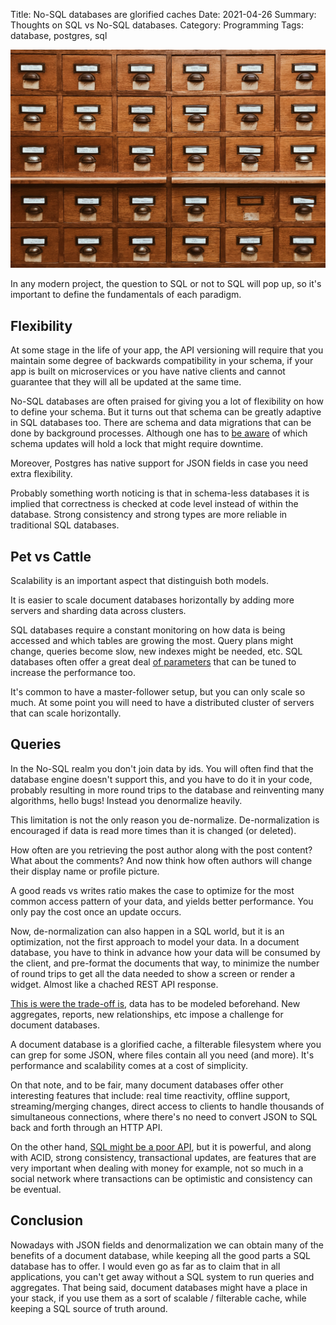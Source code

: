 Title: No-SQL databases are glorified caches
Date: 2021-04-26
Summary: Thoughts on SQL vs No-SQL databases.
Category: Programming
Tags: database, postgres, sql

![Photo by Jan Antonin Kolar](images/jan-antonin-kolar-lRoX0shwjUQ-unsplash.jpg "Archives - Photo by Jan Antonin Kolar")

In any modern project, the question to SQL or not to SQL will pop up, so it's important to define the fundamentals of each paradigm.


## Flexibility

At some stage in the life of your app, the API versioning will require that you maintain some degree of backwards compatibility in your schema, if your app is built on microservices or you have native clients and cannot guarantee that they will all be updated at the same time.

No-SQL databases are often praised for giving you a lot of flexibility on how to define your schema. But it turns out that schema can be greatly adaptive in SQL databases too. There are schema and data migrations that can be done by background processes. Although one has to [be aware](https://www.craigkerstiens.com/2017/09/10/better-postgres-migrations/) of which schema updates will hold a lock that might require downtime.

Moreover, Postgres has native support for JSON fields in case you need extra flexibility.

Probably something worth noticing is that in schema-less databases it is implied that correctness is checked at code level instead of within the database. Strong consistency and strong types are more reliable in traditional SQL databases.


## Pet vs Cattle

Scalability is an important aspect that distinguish both models. 

It is easier to scale document databases horizontally by adding more servers and sharding data across clusters.

SQL databases require a constant monitoring on how data is being accessed and which tables are growing the most. Query plans might change, queries become slow, new indexes might be needed, etc. 
SQL databases often offer a great deal [of parameters](https://postgresqlco.nf/tuning-guide) that can be tuned to increase the performance too.

It's common to have a master-follower setup, but you can only scale so much. At some point you will need to have a distributed cluster of servers that can scale horizontally.


## Queries 

In the No-SQL realm you don't join data by ids. You will often find that the database engine doesn't support this, and you have to do it in your code, probably resulting in more round trips to the database and reinventing many algorithms, hello bugs! Instead you denormalize heavily.

This limitation is not the only reason you de-normalize. De-normalization is encouraged if data is read more times than it is changed (or deleted).

How often are you retrieving the post author along with the post content? What about the comments? And now think how often authors will change their display name or profile picture.

A good reads vs writes ratio makes the case to optimize for the most common access pattern of your data, and yields better performance. You only pay the cost once an update occurs.

Now, de-normalization can also happen in a SQL world, but it is an optimization, not the first approach to model your data. In a document database, you have to think in advance how your data will be consumed by the client, and pre-format the documents that way, to minimize the number of round trips to get all the data needed to show a screen or render a widget. Almost like a chached REST API response.

[This is were the trade-off is](http://www.sarahmei.com/blog/2013/11/11/why-you-should-never-use-mongodb/), data has to be modeled beforehand. New aggregates, reports, new relationships, etc impose a challenge for document databases.

A document database is a glorified cache, a filterable filesystem where you can grep for some JSON, where files contain all you need (and more). It's performance and scalability comes at a cost of simplicity. 

On that note, and to be fair, many document databases offer other interesting features that include: real time reactivity, offline support, streaming/merging changes, direct access to clients to handle thousands of simultaneous connections, where there's no need to convert JSON to SQL back and forth through an HTTP API.

On the other hand, [SQL might be a poor API](https://blog.nelhage.com/post/some-opinionated-sql-takes/), but it is powerful, and along with ACID, strong consistency, transactional updates, are features that are very important when dealing with money for example, not so much in a social network where transactions can be optimistic and consistency can be eventual.


## Conclusion

Nowadays with JSON fields and denormalization we can obtain many of the benefits of a document database, while keeping all the good parts a SQL database has to offer. I would even go as far as to claim that in all applications, you can't get away without a SQL system to run queries and aggregates. That being said, document databases might have a place in your stack, if you use them as a sort of scalable / filterable cache, while keeping a SQL source of truth around.